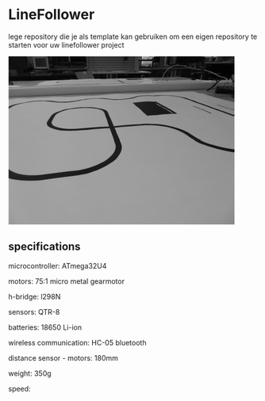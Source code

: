 # LineFollower

lege repository die je als template kan gebruiken om een eigen repository te starten voor uw linefollower project

![A description of my image](images/empty.png)

  
## specifications

microcontroller: ATmega32U4

motors: 75:1 micro metal gearmotor

h-bridge: l298N

sensors: QTR-8

batteries: 18650 Li-ion

wireless communication: HC-05 bluetooth

distance sensor - motors: 180mm

weight: 350g

speed: 

